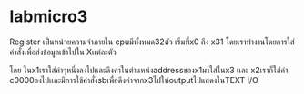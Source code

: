 # labmicro3
Register เป็นหน่วยความจำภายใน cpuมีทั้งหมด32ตัว เริ่มที่x0 ถึง x31 
โดยเราทำงานโดยการใส่คำสั่งเพื่อส่งข้อมูลเข้าไปใน Xเเต่ละตัว

โดย ในx1เราใส่ค่าๆหนึ่งลงไปเเละดึงค่าในตำแหน่งaddressของx1มาใส่ในx3 เเละ x2เราก็ใส่ค่า c0000ลงไปเเละมีการใช้คำสั่งsbเพื่อดึงค่าจากx3ไปให้outputไปแสดงในTEXT I/O
